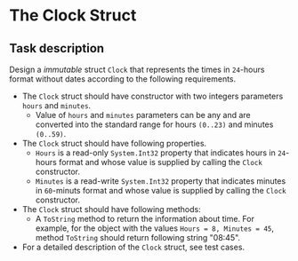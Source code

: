 # The Clock Struct

## Task description
Design a *immutable* struct `Clock` that represents the times in `24`-hours format without dates according to the following requirements.    
- The `Clock` struct should have constructor with two integers parameters `hours` and `minutes`. 
    - Value of `hours` and `minutes` parameters can be any and are converted into the standard range for hours `(0..23)` and minutes `(0..59)`.
- The `Clock` struct should have following properties.
    - `Hours` is a read-only `System.Int32` property that indicates hours in `24`-hours format and whose value is supplied by calling the `Clock` constructor.
    - `Minutes` is a read-write `System.Int32` property that indicates minutes in `60`-minuts format and whose value is supplied by calling the `Clock` constructor.
- The `Clock` struct should have following methods:
    - A `ToString` method to return the information about time. For example, for the object with the values `Hours = 8, Minutes = 45`, method `ToString` should return following string "08:45".
-  For a detailed description of the `Clock` struct, see test cases. 